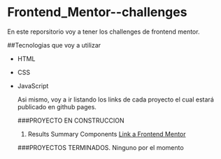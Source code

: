 # Frontend_Mentor--challenges

En este reporsitorio voy a tener los challenges de frontend mentor.

##Tecnologias que voy a utilizar

- HTML
- CSS
- JavaScript

  Asi mismo, voy a ir listando los links de cada proyecto el cual estará publicado en github pages.

  ###PROYECTO EN CONSTRUCCION
  1. Results Summary Components [Link a Frontend Mentor]([https://www.google.com](https://www.frontendmentor.io/challenges/results-summary-component-CE_K6s0maV)https://www.frontendmentor.io/challenges/results-summary-component-CE_K6s0maV)


  ###PROYECTOS TERMINADOS.
  Ninguno por el momento
